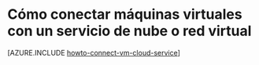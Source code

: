 <properties
	pageTitle="Conexión de máquinas virtuales en un servicio en la nube de Azure"
	description="Obtenga información acerca de cómo conectar una máquina virtual a un servicio en la nube de Azure."
	services="virtual-machines"
	documentationCenter=""
	authors="KBDAzure"
	manager="timlt"
	editor=""
	tags="azure-service-management"/>

<tags
	ms.service="virtual-machines"
	ms.workload="infrastructure-services"
	ms.tgt_pltfrm="vm-multiple"
	ms.devlang="na"
	ms.topic="article"
	ms.date="07/13/2015"
	ms.author="kathydav"/>


# Cómo conectar máquinas virtuales con un servicio de nube o red virtual

[AZURE.INCLUDE [howto-connect-vm-cloud-service](../../includes/howto-connect-vm-cloud-service.md)]

<!---HONumber=August15_HO6-->